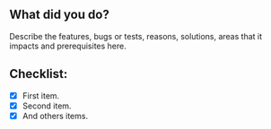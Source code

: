 ## What did you do?
Describe the features, bugs or tests, reasons, solutions, areas that it impacts and prerequisites here.

## Checklist:
- [X] First item.
- [X] Second item.
- [X] And others items.
